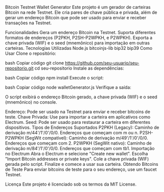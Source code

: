 Bitcoin Testnet Wallet Generator
Este projeto é um gerador de carteiras Bitcoin na rede Testnet. Ele cria pares de chave pública e privada, além de gerar um endereço Bitcoin que pode ser usado para enviar e receber transações na Testnet.

Funcionalidades
Gera um endereço Bitcoin na Testnet.
Suporta diferentes formatos de endereços (P2PKH, P2SH-P2WPKH, e P2WPKH).
Exporta a chave privada (WIF) e o seed (mnemônico) para importação em outras carteiras.
Tecnologias Utilizadas
Node.js
bitcoinjs-lib
bip32
bip39
Como Usar
Clone o repositório:

bash
Copiar código
git clone https://github.com/seu-usuario/seu-repositorio.git
cd seu-repositorio
Instale as dependências:

bash
Copiar código
npm install
Execute o script:

bash
Copiar código
node walletGenerator.js
Verifique a saída:

O script exibirá o endereço Bitcoin gerado, a chave privada (WIF) e o seed (mnemônico) no console.

Endereço: Pode ser usado na Testnet para enviar e receber bitcoins de teste.
Chave Privada: Use para importar a carteira em aplicativos como Electrum.
Seed: Pode ser usado para restaurar a carteira em diferentes dispositivos.
Tipos de Endereços Suportados
P2PKH (Legacy): Caminho de derivação m/44'/1'/0'/0/0. Endereços que começam com m ou n.
P2SH-P2WPKH (SegWit compatível): Caminho de derivação m/49'/1'/0'/0/0. Endereços que começam com 2.
P2WPKH (SegWit nativo): Caminho de derivação m/84'/1'/0'/0/0. Endereços que começam com tb1.
Importação no Electrum
Abra o Electrum e selecione "Create new wallet".
Escolha "Import Bitcoin addresses or private keys".
Cole a chave privada (WIF) gerada pelo script.
Finalize e comece a usar sua carteira.
Obtendo Bitcoins de Teste
Para enviar bitcoins de teste para o seu endereço, use um faucet Testnet.

Licença
Este projeto é licenciado sob os termos da MIT License.
